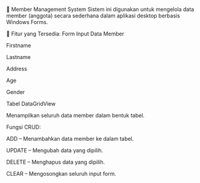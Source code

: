👥 Member Management System
Sistem ini digunakan untuk mengelola data member (anggota) secara sederhana dalam aplikasi desktop berbasis Windows Forms.

🧩 Fitur yang Tersedia:
Form Input Data Member

Firstname

Lastname

Address

Age

Gender

Tabel DataGridView

Menampilkan seluruh data member dalam bentuk tabel.

Fungsi CRUD:

ADD – Menambahkan data member ke dalam tabel.

UPDATE – Mengubah data yang dipilih.

DELETE – Menghapus data yang dipilih.

CLEAR – Mengosongkan seluruh input form.
